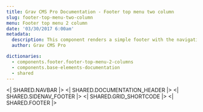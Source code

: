 ```yaml
---
title: Grav CMS Pro Documentation - Footer top menu two column
slug: footer-top-menu-two-column
menu: Footer top menu 2 column
date: '03/30/2017 6:00am'
metadata:
  description: This component renders a simple footer with the navigation menu rendered on its top and followed by a two columns for your contents
  author: Grav CMS Pro

dictionaries:
  - components.footer.footer-top-menu-2-columns
  - components.base-elements-documentation
  - shared
---
```


<| SHARED.NAVBAR |>
<| SHARED.DOCUMENTATION_HEADER |>
<| SHARED.SIDENAV_FOOTER |>
<| SHARED.GRID_SHORTCODE |>
<| SHARED.FOOTER |>
